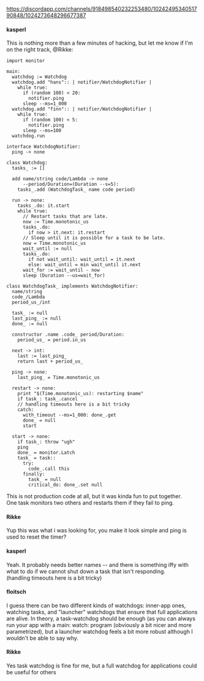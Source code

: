 https://discordapp.com/channels/918498540232253480/1024249534051790848/1024273648296677387

#### kasperl
This is nothing more than a few minutes of hacking, but let me know if I'm on the right track, @Rikke:  
```
import monitor

main:
  watchdog := Watchdog
  watchdog.add "hans":: | notifier/WatchdogNotifier |
    while true:
      if (random 100) < 20:
        notifier.ping
      sleep --ms=1_000
  watchdog.add "finn":: | notifier/WatchdogNotifier |
    while true:
      if (random 100) < 5:
        notifier.ping
      sleep --ms=100
  watchdog.run

interface WatchdogNotifier:
  ping -> none

class Watchdog:
  tasks_ := []

  add name/string code/Lambda -> none
      --period/Duration=(Duration --s=5):
    tasks_.add (WatchdogTask_ name code period)

  run -> none:
    tasks_.do: it.start
    while true:
      // Restart tasks that are late.
      now := Time.monotonic_us
      tasks_.do:
        if now > it.next: it.restart
      // Sleep until it is possible for a task to be late.
      now = Time.monotonic_us
      wait_until := null
      tasks_.do:
        if not wait_until: wait_until = it.next
        else: wait_until = min wait_until it.next
      wait_for := wait_until - now
      sleep (Duration --us=wait_for)

class WatchdogTask_ implements WatchdogNotifier:
  name/string
  code_/Lambda
  period_us_/int

  task_ := null
  last_ping_ := null
  done_ := null

  constructor .name .code_ period/Duration:
    period_us_ = period.in_us

  next -> int:
    last := last_ping_
    return last + period_us_

  ping -> none:
    last_ping_ = Time.monotonic_us

  restart -> none:
    print "$(Time.monotonic_us): restarting $name"
    if task_: task_.cancel
    // handling timeouts here is a bit tricky
    catch:
      with_timeout --ms=1_000: done_.get
      done_ = null
      start

  start -> none:
    if task_: throw "ugh"
    ping
    done_ = monitor.Latch
    task_ = task::
      try:
        code_.call this
      finally:
        task_ = null
        critical_do: done_.set null
```
This is not production code at all, but it was kinda fun to put together.  
One task monitors two others and restarts them if they fail to ping.  
  
#### Rikke
Yup this was what i was looking for, you make it look simple and ping is used to reset the timer?  
  
#### kasperl  
Yeah. It probably needs better names -- and there is something iffy with what to do if we cannot shut down a task that isn't responding.  
(handling timeouts here is a bit tricky)  
  
#### floitsch
I guess there can be two different kinds of watchdogs: inner-app ones, watching tasks, and "launcher" watchdogs that ensure that full applications are alive.
In theory, a task-watchdog should be enough (as you can always run your app with a main: watch: program (obviously a bit nicer and more parametrized), but a launcher watchdog feels a bit more robust although I wouldn't be able to say why.  
  
#### Rikke
Yes task watchdog is fine for me, but a full watchdog for applications could be useful for others  
